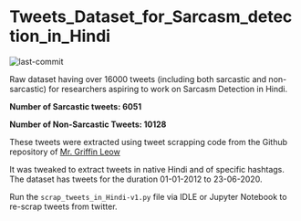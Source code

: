 # Tweets_Dataset_for_Sarcasm_detection_in_Hindi
<img src="https://img.shields.io/github/last-commit/pragyakatyayan/Tweets_Dataset_for_Sarcasm_detection_in_Hindi" alt="last-commit">

Raw dataset having over 16000 tweets (including both sarcastic and non-sarcastic) for researchers aspiring to work on Sarcasm Detection in Hindi.

  **Number of Sarcastic tweets: 6051**
  
  **Number of Non-Sarcastic Tweets: 10128**
  
These tweets were extracted using tweet scrapping code from the Github repository of [Mr. Griffin Leow](https://github.com/leowgriffin/tweets_analysis_hkprotests_2019/blob/master/scraping_tweets.py)

It was tweaked to extract tweets in native Hindi and of specific hashtags.
The dataset has tweets for the duration 01-01-2012 to 23-06-2020.

Run the `scrap_tweets_in_Hindi-v1.py` file via IDLE or Jupyter Notebook to re-scrap tweets from twitter.
